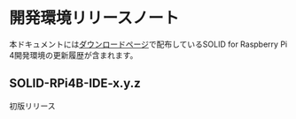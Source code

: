 # 開発環境リリースノート

本ドキュメントには[ダウンロードページ](download.md)で配布しているSOLID for Raspberry Pi 4開発環境の更新履歴が含まれます。

## SOLID-RPi4B-IDE-x.y.z

初版リリース
